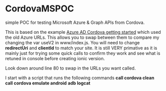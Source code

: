 # CordovaMSPOC
simple POC for testing Microsoft Azure &amp; Graph APIs from Cordova.

This is based on the example [Azure AD Cordova getting started](https://docs.microsoft.com/en-us/azure/active-directory/develop/active-directory-devquickstarts-cordova) which used the old Azure URLs. This allows you to swap between them to compare my changing the var useV2 in www/index.js. You will need to change **redirectUri** and **clientId** to match your site. It is still VERY primative as it is mainly just for trying some quick calls to confirm they work and see what is retuned in console before creating ionic version. 

Look down around line 80 to swap in the URLs you want called.

I start with a script that runs the following commands
**call cordova clean**
**call cordova emulate android**
**adb logcat**
